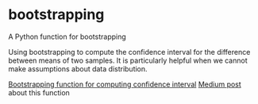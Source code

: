 # bootstrapping
A Python function for bootstrapping

Using bootstrapping to compute the confidence interval for the difference between means of two samples.
It is particularly helpful when we cannot make assumptions about data distribution.

[Bootstrapping function for computing confidence interval](https://github.com/wenjun97/bootstrapping/blob/master/bootstrapping.ipynb)
[Medium post](https://medium.com/@wenjun.sarah.sun/bootstrap-confidence-interval-in-python-3fe8d5a6fd56?source=friends_link&sk=aae3149a100da67cce734cd6a5178b1f) about this function
